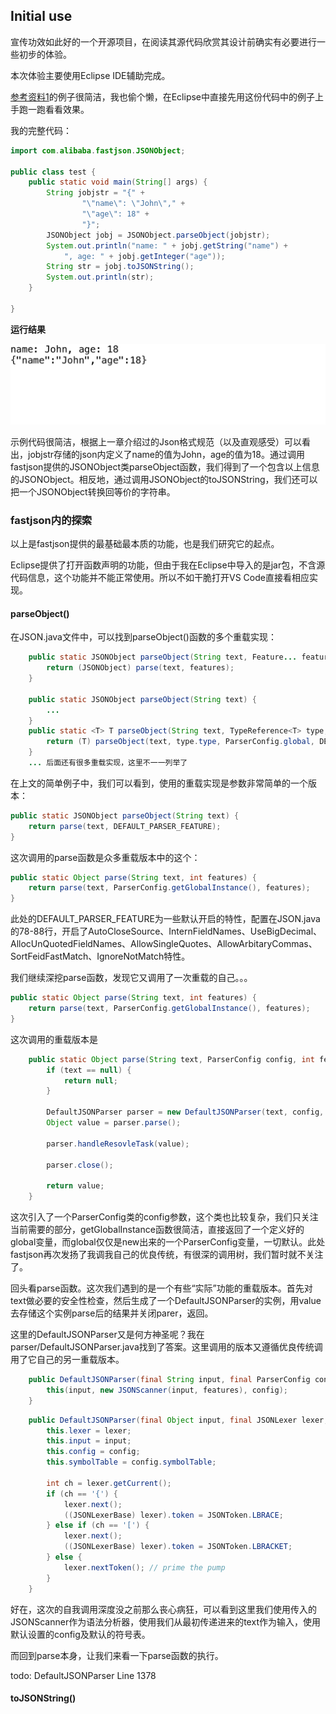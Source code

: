 ## Initial use

宣传功效如此好的一个开源项目，在阅读其源代码欣赏其设计前确实有必要进行一些初步的体验。

本次体验主要使用Eclipse IDE辅助完成。

[参考资料1](https://842376130.gitbook.io/fastjson-learning-report/di-yi-zhang-fastjson-man-you)的例子很简洁，我也偷个懒，在Eclipse中直接先用这份代码中的例子上手跑一跑看看效果。

我的完整代码：

```java
import com.alibaba.fastjson.JSONObject; 

public class test {
	public static void main(String[] args) {
		String jobjstr = "{" +
			    "\"name\": \"John\"," +
			    "\"age\": 18" +
			    "}";
		JSONObject jobj = JSONObject.parseObject(jobjstr);
		System.out.println("name: " + jobj.getString("name") +
		    ", age: " + jobj.getInteger("age"));
		String str = jobj.toJSONString();
		System.out.println(str);
	}
	
}
```

**运行结果**

![](./pic1_fastjson.png)

示例代码很简洁，根据上一章介绍过的Json格式规范（以及直观感受）可以看出，jobjstr存储的json内定义了name的值为John，age的值为18。通过调用fastjson提供的JSONObject类parseObject函数，我们得到了一个包含以上信息的JSONObject。相反地，通过调用JSONObject的toJSONString，我们还可以把一个JSONObject转换回等价的字符串。

### fastjson内的探索

以上是fastjson提供的最基础最本质的功能，也是我们研究它的起点。

Eclipse提供了打开函数声明的功能，但由于我在Eclipse中导入的是jar包，不含源代码信息，这个功能并不能正常使用。所以不如干脆打开VS Code直接看相应实现。

#### parseObject\(\)

在JSON.java文件中，可以找到parseObject\(\)函数的多个重载实现：

```java
    public static JSONObject parseObject(String text, Feature... features) {
        return (JSONObject) parse(text, features);
    }

    public static JSONObject parseObject(String text) {
        ...
    }
    public static <T> T parseObject(String text, TypeReference<T> type, Feature... features) {
        return (T) parseObject(text, type.type, ParserConfig.global, DEFAULT_PARSER_FEATURE, features);
    }
    ... 后面还有很多重载实现，这里不一一列举了
```

在上文的简单例子中，我们可以看到，使用的重载实现是参数非常简单的一个版本：

```java
public static JSONObject parseObject(String text) {
    return parse(text, DEFAULT_PARSER_FEATURE);
}
```

这次调用的parse函数是众多重载版本中的这个：

```java
public static Object parse(String text, int features) {
    return parse(text, ParserConfig.getGlobalInstance(), features);
}
```

此处的DEFAULT_PARSER_FEATURE为一些默认开启的特性，配置在JSON.java的78-88行，开启了AutoCloseSource、InternFieldNames、UseBigDecimal、AllocUnQuotedFieldNames、AllowSingleQuotes、AllowArbitaryCommas、SortFeidFastMatch、IgnoreNotMatch特性。

我们继续深挖parse函数，发现它又调用了一次重载的自己。。。

```java
public static Object parse(String text, int features) {
    return parse(text, ParserConfig.getGlobalInstance(), features);
}
```

这次调用的重载版本是

```java
    public static Object parse(String text, ParserConfig config, int features) {
        if (text == null) {
            return null;
        }

        DefaultJSONParser parser = new DefaultJSONParser(text, config, features);
        Object value = parser.parse();

        parser.handleResovleTask(value);

        parser.close();

        return value;
    }
```

这次引入了一个ParserConfig类的config参数，这个类也比较复杂，我们只关注当前需要的部分，getGlobalInstance函数很简洁，直接返回了一个定义好的global变量，而global仅仅是new出来的一个ParserConfig变量，一切默认。此处fastjson再次发扬了我调我自己的优良传统，有很深的调用树，我们暂时就不关注了。

回头看parse函数。这次我们遇到的是一个有些“实际”功能的重载版本。首先对text做必要的安全性检查，然后生成了一个DefaultJSONParser的实例，用value去存储这个实例parse后的结果并关闭parer，返回。

这里的DefaultJSONParser又是何方神圣呢？我在parser\/DefaultJSONParser.java找到了答案。这里调用的版本又遵循优良传统调用了它自己的另一重载版本。

```java
    public DefaultJSONParser(final String input, final ParserConfig config, int features){
        this(input, new JSONScanner(input, features), config);
    }
```

```java
    public DefaultJSONParser(final Object input, final JSONLexer lexer, final ParserConfig config){
        this.lexer = lexer;
        this.input = input;
        this.config = config;
        this.symbolTable = config.symbolTable;

        int ch = lexer.getCurrent();
        if (ch == '{') {
            lexer.next();
            ((JSONLexerBase) lexer).token = JSONToken.LBRACE;
        } else if (ch == '[') {
            lexer.next();
            ((JSONLexerBase) lexer).token = JSONToken.LBRACKET;
        } else {
            lexer.nextToken(); // prime the pump
        }
    }

```

好在，这次的自我调用深度没之前那么丧心病狂，可以看到这里我们使用传入的JSONScanner作为语法分析器，使用我们从最初传递进来的text作为输入，使用默认设置的config及默认的符号表。

而回到parse本身，让我们来看一下parse函数的执行。

todo: DefaultJSONParser Line 1378

#### toJSONString\(\)